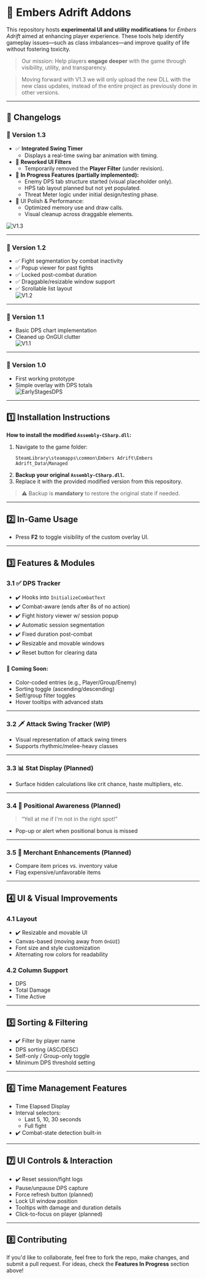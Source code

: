 # 🌋 Embers Adrift Addons

This repository hosts **experimental UI and utility modifications** for *Embers Adrift* aimed at enhancing player experience. These tools help identify gameplay issues—such as class imbalances—and improve quality of life without fostering toxicity.

> Our mission: Help players **engage deeper** with the game through visibility, utility, and transparency.

> Moving forward with V1.3 we will only upload the new DLL with the new class updates, instead of the entire project as previously done in other versions.
---

## 📝 Changelogs

### 📌 Version 1.3
- ✅ **Integrated Swing Timer**  
  - Displays a real-time swing bar animation with timing.
- 🔄 **Reworked UI Filters**  
  - Temporarily removed the **Player Filter** (under revision).
- 🧪 **In Progress Features (partially implemented):**
  - Enemy DPS tab structure started (visual placeholder only).
  - HPS tab layout planned but not yet populated.
  - Threat Meter logic under initial design/testing phase.
- 🧼 UI Polish & Performance:
  - Optimized memory use and draw calls.
  - Visual cleanup across draggable elements.
  
![V1.3](https://github.com/user-attachments/assets/70ae12ea-b88d-458d-af4a-92045944360f)

---

### 📌 Version 1.2
- ✅ Fight segmentation by combat inactivity
- ✅ Popup viewer for past fights
- ✅ Locked post-combat duration
- ✅ Draggable/resizable window support
- ✅ Scrollable list layout  
![V1.2](https://github.com/user-attachments/assets/0617f260-43e0-4b77-ac42-4976c24c1053)

---

### 📌 Version 1.1
- Basic DPS chart implementation
- Cleaned up OnGUI clutter  
![V1.1](https://github.com/user-attachments/assets/bd574788-5746-40d4-90c4-145d5307f23e)

---

### 📌 Version 1.0
- First working prototype
- Simple overlay with DPS totals  
![EarlyStagesDPS](https://github.com/user-attachments/assets/3a5b2534-0929-4d4d-a6de-efbcbf65031d)

---

## 1️⃣ Installation Instructions

**How to install the modified `Assembly-CSharp.dll`:**

1. Navigate to the game folder:
   ```
   SteamLibrary\steamapps\common\Embers Adrift\Embers Adrift_Data\Managed
   ```
2. **Backup your original `Assembly-CSharp.dll`.**
3. Replace it with the provided modified version from this repository.

> ⚠️ Backup is **mandatory** to restore the original state if needed.

---

## 2️⃣ In-Game Usage

- Press **F2** to toggle visibility of the custom overlay UI.

---

## 3️⃣ Features & Modules

### 3.1 ✅ DPS Tracker

- ✔️ Hooks into `InitializeCombatText`
- ✔️ Combat-aware (ends after 8s of no action)
- ✔️ Fight history viewer w/ session popup
- ✔️ Automatic session segmentation
- ✔️ Fixed duration post-combat
- ✔️ Resizable and movable windows
- ✔️ Reset button for clearing data

#### 🧪 Coming Soon:
- Color-coded entries (e.g., Player/Group/Enemy)
- Sorting toggle (ascending/descending)
- Self/group filter toggles
- Hover tooltips with advanced stats

---

### 3.2 🗡️ Attack Swing Tracker (WIP)

- Visual representation of attack swing timers  
- Supports rhythmic/melee-heavy classes

---

### 3.3 📊 Stat Display (Planned)

- Surface hidden calculations like crit chance, haste multipliers, etc.

---

### 3.4 🔄 Positional Awareness (Planned)

> “Yell at me if I'm not in the right spot!”

- Pop-up or alert when positional bonus is missed

---

### 3.5 🛒 Merchant Enhancements (Planned)

- Compare item prices vs. inventory value
- Flag expensive/unfavorable items

---

## 4️⃣ UI & Visual Improvements

### 4.1 Layout

- ✔️ Resizable and movable UI
- Canvas-based (moving away from `OnGUI`)
- Font size and style customization
- Alternating row colors for readability

### 4.2 Column Support

- DPS  
- Total Damage  
- Time Active  

---

## 5️⃣ Sorting & Filtering

- ✔️ Filter by player name
- DPS sorting (ASC/DESC)
- Self-only / Group-only toggle
- Minimum DPS threshold setting

---

## 6️⃣ Time Management Features

- Time Elapsed Display
- Interval selectors:
  - Last 5, 10, 30 seconds
  - Full fight
- ✔️ Combat-state detection built-in

---

## 7️⃣ UI Controls & Interaction

- ✔️ Reset session/fight logs
- Pause/unpause DPS capture
- Force refresh button (planned)
- Lock UI window position
- Tooltips with damage and duration details
- Click-to-focus on player (planned)

---

## 8️⃣ Contributing

If you'd like to collaborate, feel free to fork the repo, make changes, and submit a pull request. For ideas, check the **Features In Progress** section above!
